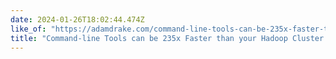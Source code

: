 ```yaml
---
date: 2024-01-26T18:02:44.474Z
like_of: "https://adamdrake.com/command-line-tools-can-be-235x-faster-than-your-hadoop-cluster.html"
title: "Command-line Tools can be 235x Faster than your Hadoop Cluster - Adam Drake"
---
```

